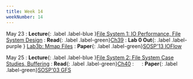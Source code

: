 ```yaml
---
title: Week 14
weekNumber: 14
---
```


May 23
: **Lecture**{: .label .label-blue }[File System 1: IO Performance, File System Design](/sp22/assets/slides/lec19_file1.pdf)
    : **Read**{: .label .label-green}[Ch39](https://pages.cs.wisc.edu/~remzi/OSTEP/file-intro.pdf)
: **Lab 0 Out**{: .label .label-purple } [Lab3b: Mmap Files](https://pkuflyingpig.gitbook.io/pintos/project-description/lab3b-mmap-files)
    : **Paper**{: .label .label-green}[SOSP'13 IOFlow](https://dl.acm.org/doi/10.1145/2517349.2522723)

May 25
: **Lecture**{: .label .label-blue }[File System 2: File System Case Studies, Buffering](/sp22/assets/slides/lec20_file2.pdf)
    : **Read**{: .label .label-green}[Ch40](https://pages.cs.wisc.edu/~remzi/OSTEP/file-implementation.pdf)
: &emsp;
    : **Paper**{: .label .label-green}[SOSP'03 GFS](https://dl.acm.org/doi/10.1145/1165389.945450)
